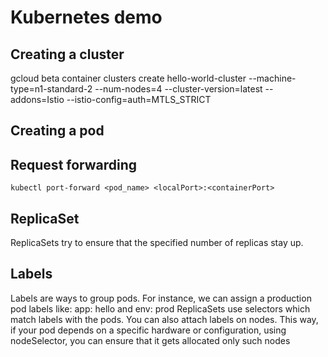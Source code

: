 # Kubernetes demo

## Creating a cluster

gcloud beta container clusters create hello-world-cluster --machine-type=n1-standard-2 --num-nodes=4 --cluster-version=latest --addons=Istio --istio-config=auth=MTLS_STRICT

## Creating a pod

## Request forwarding

`kubectl port-forward <pod_name> <localPort>:<containerPort>`

## ReplicaSet

ReplicaSets try to ensure that the specified number of replicas stay up.

## Labels

Labels are ways to group pods. For instance, we can assign a production pod labels like: app: hello and env: prod
ReplicaSets use selectors which match labels with the pods. You can also attach labels on nodes. This way, if your
pod depends on a specific hardware or configuration, using nodeSelector, you can ensure that it gets allocated
only such nodes

